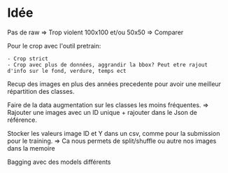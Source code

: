 # Idée

Pas de raw => Trop violent
100x100 et/ou 50x50 => Comparer

Pour le crop avec l'outil pretrain:

    - Crop strict
    - Crop avec plus de données, aggrandir la bbox? Peut etre rajout d'info sur le fond, verdure, temps ect

Recup des images en plus des années precedente pour avoir une meilleur répartition des classes.

Faire de la data augmentation sur les classes les moins fréquentes. => Rajouter une images avec un ID unique + rajouter dans le Json de référence.

Stocker les valeurs image ID et Y dans un csv, comme pour la submission pour le training. => Ca nous permets de split/shuffle ou autre nos images dans la memoire

Bagging avec des models différents